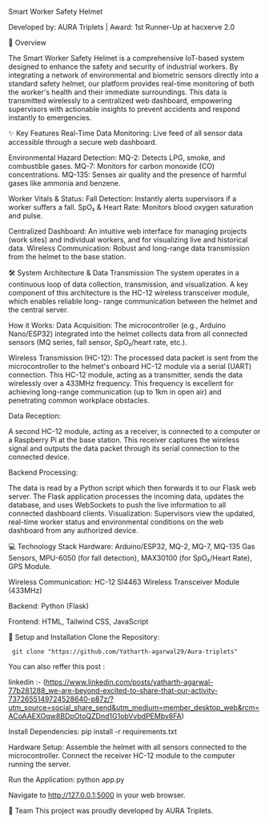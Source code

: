 Smart Worker Safety Helmet

Developed by: AURA Triplets | Award: 1st Runner-Up at hacxerve 2.0

🚀 Overview

The Smart Worker Safety Helmet is a comprehensive IoT-based system designed to enhance the safety and security of industrial workers. By integrating a network of environmental and biometric sensors directly into a standard safety helmet, our platform provides real-time monitoring of both the worker's health and their immediate surroundings. This data is transmitted wirelessly to a centralized web dashboard, empowering supervisors with actionable insights to prevent accidents and respond instantly to emergencies.

✨ Key Features
Real-Time Data Monitoring: Live feed of all sensor data accessible through a secure web dashboard.

Environmental Hazard Detection:
  MQ-2: Detects LPG, smoke, and combustible gases.
  MQ-7: Monitors for carbon monoxide (CO) concentrations.
  MQ-135: Senses air quality and the presence of harmful gases like ammonia and benzene.

Worker Vitals & Status:
  Fall Detection: 
  		Instantly alerts supervisors if a worker suffers a fall.
  		SpO₂ & Heart Rate: Monitors blood oxygen saturation and pulse.

Centralized Dashboard: 
	An intuitive web interface for managing projects (work sites) and individual workers, and for visualizing live and historical data.
	Wireless Communication: Robust and long-range data transmission from the helmet to the base station.

🛠️ System Architecture & Data Transmission
		The system operates in a continuous loop of data collection, transmission, and visualization. A key component of this architecture is the HC-12 wireless transceiver module, which enables reliable long-			range communication between the helmet and the central server.

How it Works:
  Data Acquisition: 
  		The microcontroller (e.g., Arduino Nano/ESP32) integrated into the helmet collects data from all connected sensors (MQ series, fall sensor, SpO₂/heart rate, etc.).

Wireless Transmission (HC-12):
  The processed data packet is sent from the microcontroller to the helmet's onboard HC-12 module via a serial (UART) connection.
  This HC-12 module, acting as a transmitter, sends the data wirelessly over a 433MHz frequency. This frequency is excellent for achieving long-range communication (up to 1km in open air) and penetrating common workplace obstacles.

Data Reception:

  A second HC-12 module, acting as a receiver, is connected to a computer or a Raspberry Pi at the base station.
  This receiver captures the wireless signal and outputs the data packet through its serial connection to the connected device.

Backend Processing:

  The data is read by a Python script which then forwards it to our Flask web server.
  The Flask application processes the incoming data, updates the database, and uses WebSockets to push the live information to all connected dashboard clients.
  Visualization: Supervisors view the updated, real-time worker status and environmental conditions on the web dashboard from any authorized device.

💻 Technology Stack
  Hardware:  	Arduino/ESP32, MQ-2, MQ-7, MQ-135 Gas Sensors, MPU-6050 (for fall detection), MAX30100 (for SpO₂/Heart Rate), GPS Module.
  
  Wireless Communication: HC-12 SI4463 Wireless Transceiver Module (433MHz)
  
  Backend: Python (Flask)
  
  Frontend: HTML, Tailwind CSS, JavaScript

🔧 Setup and Installation
Clone the Repository:

 	 git clone "https://github.com/Yatharth-agarwal29/Aura-triplets"

  You can also reffer this post :
  
  linkedin :- (https://www.linkedin.com/posts/yatharth-agarwal-77b281288_we-are-beyond-excited-to-share-that-our-activity-7372655149724528640-p87z/?utm_source=social_share_send&utm_medium=member_desktop_web&rcm=ACoAAEXOqw8BDpOtoQZDnd1G1obVvbdPEMbv8FA)

Install Dependencies:
  pip install -r requirements.txt

Hardware Setup:
  Assemble the helmet with all sensors connected to the microcontroller.
  Connect the receiver HC-12 module to the computer running the server.

Run the Application:
         	 python app.py

Navigate to  http://127.0.0.1:5000 in your web browser.

👥 Team
This project was proudly developed by AURA Triplets.


